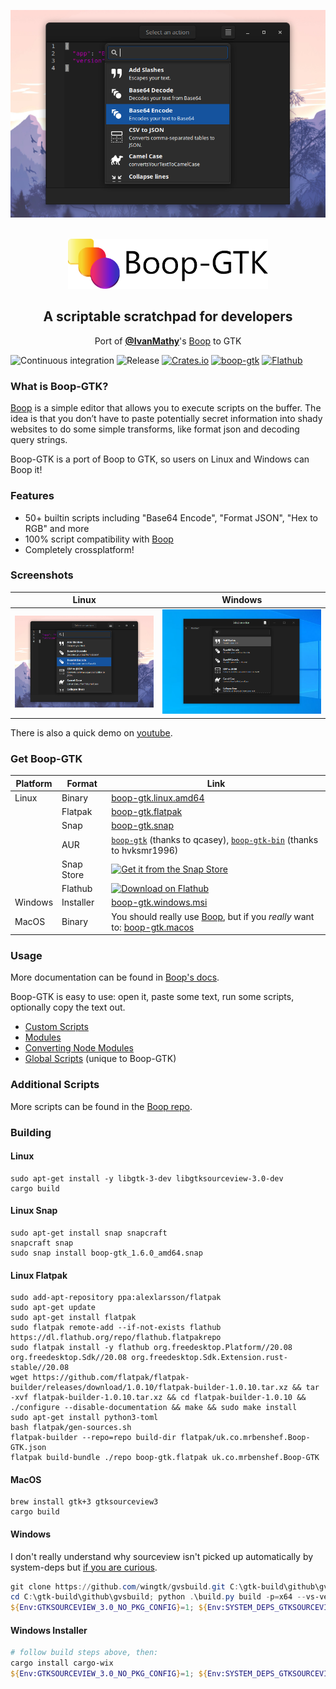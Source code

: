 <p align="center">
  <a href="https://youtu.be/WXDTsJ4cqO4"><img src="screenshot.png"></a>
</p>

</br>

<div align="center">
  <img height="80px" src="header.png" >
</div>

<h2 align="center">A scriptable scratchpad for developers</h2>
<p align="center">Port of <a href="https://github.com/IvanMathy"><b>@IvanMathy</b></a>'s <a href="https://github.com/IvanMathy/Boop">Boop</a> to GTK</p>

![Continuous integration](https://github.com/mrbenshef/Boop-GTK/workflows/Continuous%20integration/badge.svg)
![Release](https://github.com/mrbenshef/Boop-GTK/workflows/Release/badge.svg?branch=release)
[![Crates.io](https://img.shields.io/crates/v/boop-gtk)](https://crates.io/crates/boop-gtk)
[![boop-gtk](https://snapcraft.io//boop-gtk/badge.svg)](https://snapcraft.io/boop-gtk)
[![Flathub](https://img.shields.io/flathub/v/uk.co.mrbenshef.Boop-GTK)](https://flathub.org/apps/details/uk.co.mrbenshef.Boop-GTK)

### What is Boop-GTK?

[Boop](https://github.com/IvanMathy) is a simple editor that allows you to execute scripts on the buffer. The idea is that you don’t have to paste potentially secret information into shady websites to do some simple transforms, like format json and decoding query strings.

Boop-GTK is a port of Boop to GTK, so users on Linux and Windows can Boop it!

### Features

- 50+ builtin scripts including "Base64 Encode", "Format JSON", "Hex to RGB" and more
- 100% script compatibility with [Boop](https://github.com/IvanMathy/Boop)
- Completely crossplatform!

### Screenshots

| Linux | Windows |
| :---: | :---: |
| ![linux](screenshot.png) | ![windows](windows-screenshot.png) |

There is also a quick demo on [youtube](https://youtu.be/WXDTsJ4cqO4).

### Get Boop-GTK

| Platform | Format | Link |
| -------- | ------ | ---- |
| Linux | Binary | <a href="https://github.com/mrbenshef/Boop-GTK/releases/latest/download/boop-gtk.linux.amd64">boop-gtk.linux.amd64</a> |
| | Flatpak | <a href="https://github.com/mrbenshef/Boop-GTK/releases/latest/download/boop-gtk.flatpak">boop-gtk.flatpak</a> |
|  | Snap | <a href="https://github.com/mrbenshef/Boop-GTK/releases/latest/download/boop-gtk.snap">boop-gtk.snap</a> |
|  | AUR | <a href="https://aur.archlinux.org/packages/boop-gtk/"><code>boop-gtk</code></a> (thanks to qcasey), <a href="https://aur.archlinux.org/packages/boop-gtk-bin/"><code>boop-gtk-bin</code></a> (thanks to hvksmr1996) |
|  | Snap Store | <a href="https://snapcraft.io/boop-gtk"><img src="https://snapcraft.io/static/images/badges/en/snap-store-black.svg" alt="Get it from the Snap Store"></a> |
|  | Flathub | <a href="https://flathub.org/apps/details/uk.co.mrbenshef.Boop-GTK"><img width='190' alt='Download on Flathub' src='https://flathub.org/assets/badges/flathub-badge-en.png'></a> |
| Windows | Installer | <a href="https://github.com/mrbenshef/Boop-GTK/releases/latest/download/boop-gtk.windows.msi">boop-gtk.windows.msi</a> |
| MacOS | Binary | You should really use <a href="https://github.com/IvanMathy/Boop">Boop</a>, but if you <i>really</i> want to: <a href="https://github.com/mrbenshef/Boop-GTK/releases/latest/download/boop-gtk.macos">boop-gtk.macos</a> |

### Usage

More documentation can be found in [Boop's docs](https://github.com/IvanMathy/Boop/blob/main/Boop/Documentation/Readme.md).

Boop-GTK is easy to use: open it, paste some text, run some scripts, optionally copy the text out.

- [Custom Scripts](https://github.com/IvanMathy/Boop/blob/main/Boop/Documentation/CustomScripts.md)
- [Modules](https://github.com/IvanMathy/Boop/blob/main/Boop/Documentation/Modules.md)
- [Converting Node Modules](https://github.com/IvanMathy/Boop/blob/main/Boop/Documentation/ConvertingNodeModules.md)
- [Global Scripts](docs/GlobalScripts.md) (unique to Boop-GTK)

### Additional Scripts

More scripts can be found in the [Boop repo](https://github.com/IvanMathy/Boop/tree/main/Scripts).

### Building

#### Linux

```shell
sudo apt-get install -y libgtk-3-dev libgtksourceview-3.0-dev
cargo build
```

#### Linux Snap

```shell
sudo apt-get install snap snapcraft
snapcraft snap
sudo snap install boop-gtk_1.6.0_amd64.snap
```

#### Linux Flatpak

```shell
sudo add-apt-repository ppa:alexlarsson/flatpak 
sudo apt-get update 
sudo apt-get install flatpak
sudo flatpak remote-add --if-not-exists flathub https://dl.flathub.org/repo/flathub.flatpakrepo
sudo flatpak install -y flathub org.freedesktop.Platform//20.08 org.freedesktop.Sdk//20.08 org.freedesktop.Sdk.Extension.rust-stable//20.08
wget https://github.com/flatpak/flatpak-builder/releases/download/1.0.10/flatpak-builder-1.0.10.tar.xz && tar -xvf flatpak-builder-1.0.10.tar.xz && cd flatpak-builder-1.0.10 && ./configure --disable-documentation && make && sudo make install
sudo apt-get install python3-toml
bash flatpak/gen-sources.sh
flatpak-builder --repo=repo build-dir flatpak/uk.co.mrbenshef.Boop-GTK.json
flatpak build-bundle ./repo boop-gtk.flatpak uk.co.mrbenshef.Boop-GTK
```

#### MacOS

```shell
brew install gtk+3 gtksourceview3
cargo build
```

#### Windows

I don't really understand why sourceview isn't picked up automatically by system-deps but [if you are curious](https://github.com/gdesmott/system-deps/issues/10).

```powershell
git clone https://github.com/wingtk/gvsbuild.git C:\gtk-build\github\gvsbuild
cd C:\gtk-build\github\gvsbuild; python .\build.py build -p=x64 --vs-ver=16 --msys-dir=C:\msys64 -k --enable-gi --py-wheel --py-egg gtk3 gdk-pixbuf gtksourceview3
${Env:GTKSOURCEVIEW_3.0_NO_PKG_CONFIG}=1; ${Env:SYSTEM_DEPS_GTKSOURCEVIEW_3.0_LIB}="gtksourceview-3.0"; cargo build
```

#### Windows Installer

```powershell
# follow build steps above, then:
cargo install cargo-wix 
${Env:GTKSOURCEVIEW_3.0_NO_PKG_CONFIG}=1; ${Env:SYSTEM_DEPS_GTKSOURCEVIEW_3.0_LIB}="gtksourceview-3.0"; cargo wix -v
```
